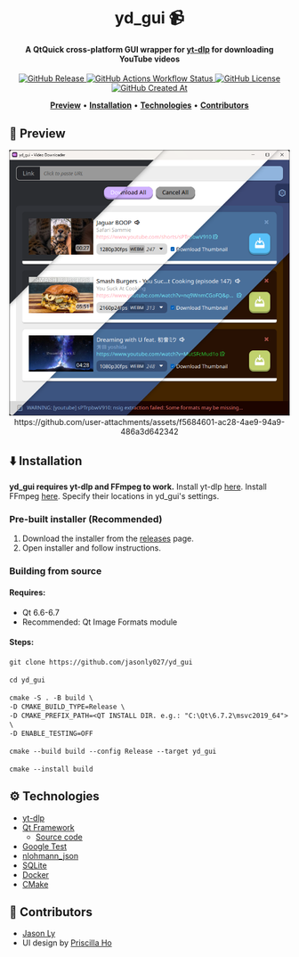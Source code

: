 <h1 align="center">yd_gui 📹</h1>

<h4 align="center">A QtQuick cross-platform GUI wrapper for <a href="https://github.com/yt-dlp/yt-dlp" alt="yt-dlp GitHub">yt-dlp</a> for downloading YouTube videos</h4>

<p align="center">
<a href="#installation" alt="GitHub Releases">
    <img alt="GitHub Release" src="https://img.shields.io/github/v/release/jasonly027/yd_gui?style=for-the-badge&label=Download">
</a>
<a href="https://github.com/jasonly027/yd_gui/actions/workflows/tests.yml" alt="GitHub Actions Tests">
    <img alt="GitHub Actions Workflow Status" src="https://img.shields.io/github/actions/workflow/status/jasonly027/yd_gui/tests.yml?style=for-the-badge&label=Tests">
</a>
<a href="https://github.com/jasonly027/yd_gui/blob/main/LICENSE" alt="License">
    <img alt="GitHub License" src="https://img.shields.io/github/license/jasonly027/yd_gui?style=for-the-badge">
</a>
<a href="https://github.com/jasonly027/yd_gui/commits/main/" alt="Commits">
    <img alt="GitHub Created At" src="https://img.shields.io/github/created-at/jasonly027/yd_gui?style=for-the-badge&logo=github&color=9370db">
</a>
</p>

<p align="center">
    <a href="#preview"><b>Preview</b></a> •
    <a href="#installation"><b>Installation</b></a> •
    <a href="#technologies"><b>Technologies</b></a> •
    <a href="#contributors"><b>Contributors</b></a>
</p>

<h2 id="preview">🎴 Preview</h2>

<div align="center">
    <img src=".github/assets/multitheme.png" alt="yd_gui Themes">
    https://github.com/user-attachments/assets/f5684601-ac28-4ae9-94a9-486a3d642342
</div>

<h2 id="installation">⬇️ Installation</h2>

**yd_gui requires yt-dlp and FFmpeg to work.** Install yt-dlp [here](https://github.com/yt-dlp/yt-dlp). Install FFmpeg [here](https://ffmpeg.org).
Specify their locations in yd_gui's settings.

### Pre-built installer (Recommended)
1. Download the installer from the [releases](https://github.com/jasonly027/yd_gui/releases) page.
2. Open installer and follow instructions.

### Building from source
#### Requires:

- Qt 6.6-6.7
- Recommended: Qt Image Formats module

#### Steps:

```
git clone https://github.com/jasonly027/yd_gui

cd yd_gui

cmake -S . -B build \
-D CMAKE_BUILD_TYPE=Release \
-D CMAKE_PREFIX_PATH=<QT INSTALL DIR. e.g.: "C:\Qt\6.7.2\msvc2019_64"> \
-D ENABLE_TESTING=OFF

cmake --build build --config Release --target yd_gui

cmake --install build
```

<h2 id="technologies">⚙️ Technologies</h2>

- [yt-dlp](https://github.com/yt-dlp/yt-dlp)
- [Qt Framework](https://www.qt.io/product/framework)
    - [Source code](https://download.qt.io/archive/qt/6.7/6.7.2/single/)
- [Google Test](https://github.com/google/googletest)
- [nlohmann_json](https://github.com/nlohmann/json)
- [SQLite](https://sqlite.org/)
- [Docker](https://www.docker.com/)
- [CMake](https://cmake.org/)

<h2 id="contributors">👥 Contributors</h2>

- [Jason Ly](https://github.com/jasonly027)
- UI design by [Priscilla Ho](https://www.artstation.com/priscillaho)
